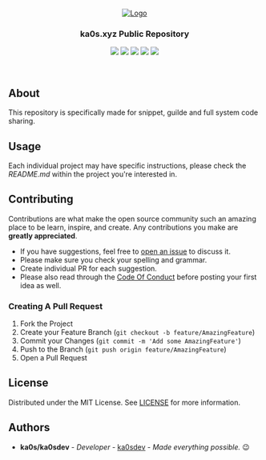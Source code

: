 <br/>
<div align="center">
  <a href="https://github.com/ka0sdev/Public">
    <img src="https://i.imgur.com/9JYAyTO.png" alt="Logo">
  </a>

  <h3 align="center">ka0s.xyz Public Repository</h3>

</p>
<p>
<img src="https://img.shields.io/github/contributors/ka0sdev/Public?color=dark-green"> <img src="https://img.shields.io/github/forks/ka0sdev/Public?style=social"> <img src="https://img.shields.io/github/stars/ka0sdev/Public?style=social"> <img src="https://img.shields.io/github/issues/ka0sdev/Public"> <img src="https://img.shields.io/github/license/ka0sdev/Public">
</p>
</div>
<br />

## About

This repository is specifically made for snippet, guilde and full system code sharing. 

## Usage

Each individual project may have specific instructions, please check the *README.md* within the project you're interested in.

## Contributing

Contributions are what make the open source community such an amazing place to be learn, inspire, and create. Any contributions you make are **greatly appreciated**.
* If you have suggestions, feel free to [open an issue](https://github.com/ka0sdev/Public/issues/new) to discuss it.
* Please make sure you check your spelling and grammar.
* Create individual PR for each suggestion.
* Please also read through the [Code Of Conduct](https://github.com/ka0sdev/Public/blob/main/CODE_OF_CONDUCT.md) before posting your first idea as well.

### Creating A Pull Request

1. Fork the Project
2. Create your Feature Branch (`git checkout -b feature/AmazingFeature`)
3. Commit your Changes (`git commit -m 'Add some AmazingFeature'`)
4. Push to the Branch (`git push origin feature/AmazingFeature`)
5. Open a Pull Request

## License

Distributed under the MIT License. See [LICENSE](https://github.com/ka0sdev/Public/blob/Production/LICENSE.md) for more information.

## Authors

* **ka0s/ka0sdev** - *Developer* - [ka0sdev](https://github.com/ka0sdev/) - *Made everything possible.* 😉